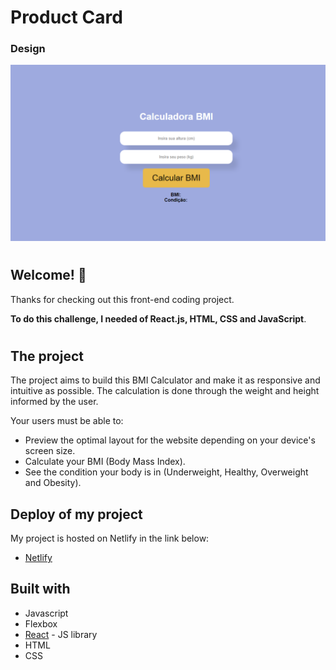 # Product Card

### Design

![Design preview for the Project](./public/desktop.png)

#

## Welcome! 👋

Thanks for checking out this front-end coding project.

**To do this challenge, I needed of React.js, HTML, CSS and JavaScript**.

#

## The project

The project aims to build this BMI Calculator and make it as responsive and intuitive as possible. The calculation is done through the weight and height informed by the user.

Your users must be able to:

- Preview the optimal layout for the website depending on your device's screen size.
- Calculate your BMI (Body Mass Index).
- See the condition your body is in (Underweight, Healthy, Overweight and Obesity).

## Deploy of my project

My project is hosted on Netlify in the link below:

- [Netlify](https://bmi-calculator-lapisco.netlify.app/)

## Built with

- Javascript
- Flexbox
- [React](https://reactjs.org/) - JS library
- HTML
- CSS
